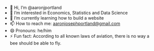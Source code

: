 - 👋 Hi, I’m @aaronjportland
- 👀 I’m interested in Economics, Statistics and Data Science
- 🌱 I’m currently learning how to build a website
- 📫 How to reach me: aaronjosephportland@gmail.com
- 😄 Pronouns: he/him
- ⚡ Fun fact: According to all known laws of aviation, there is no way a bee should be able to fly.

<!---
aaronjportland/aaronjportland is a ✨ special ✨ repository because its `README.md` (this file) appears on your GitHub profile.
You can click the Preview link to take a look at your changes.
--->
